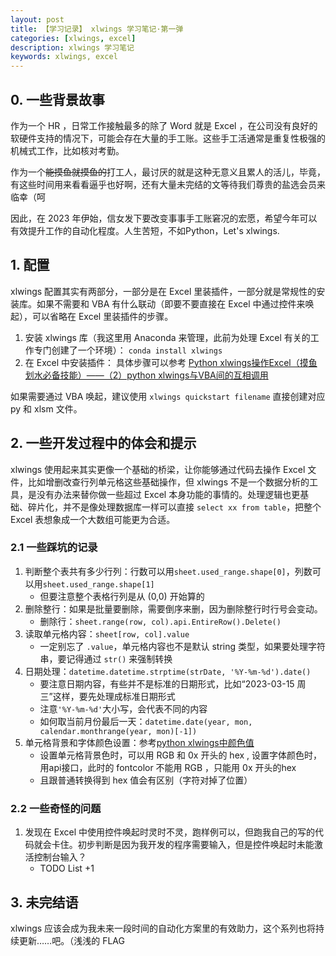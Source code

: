 ```yaml
---
layout: post
title: 【学习记录】 xlwings 学习笔记·第一弹
categories: [xlwings, excel]
description: xlwings 学习笔记
keywords: xlwings, excel
---
```


## 0. 一些背景故事

作为一个 HR ，日常工作接触最多的除了 Word 就是 Excel ，在公司没有良好的软硬件支持的情况下，可能会存在大量的手工账。这些手工活通常是重复性极强的机械式工作，比如核对考勤。

作为一个~~能摸鱼就摸鱼的~~打工人，最讨厌的就是这种无意义且累人的活儿，毕竟，有这些时间用来看看逼乎也好啊，还有大量未完结的文等待我们尊贵的盐选会员来临幸（呵

因此，在 2023 年伊始，信女发下要改变事事手工账窘况的宏愿，希望今年可以有效提升工作的自动化程度。人生苦短，不如Python，Let's xlwings.

## 1. 配置

xlwings 配置其实有两部分，一部分是在 Excel 里装插件，一部分就是常规性的安装库。如果不需要和 VBA 有什么联动（即要不要直接在 Excel 中通过控件来唤起），可以省略在 Excel 里装插件的步骤。

1. 安装 xlwings 库（我这里用 Anaconda 来管理，此前为处理 Excel 有关的工作专门创建了一个环境）： `conda install xlwings`
2. 在 Excel 中安装插件： 具体步骤可以参考 [Python xlwings操作Excel（摸鱼划水必备技能）——（2）python xlwings与VBA间的互相调用](https://blog.csdn.net/m0_59160272/article/details/125948932)

如果需要通过 VBA 唤起，建议使用 `xlwings quickstart filename` 直接创建对应 py 和 xlsm 文件。

## 2. 一些开发过程中的体会和提示

xlwings 使用起来其实更像一个基础的桥梁，让你能够通过代码去操作 Excel 文件，比如增删改查行列单元格这些基础操作，但 xlwings 不是一个数据分析的工具，是没有办法来替你做一些超过 Excel 本身功能的事情的。处理逻辑也更基础、碎片化，并不是像处理数据库一样可以直接 `select xx from table`，把整个 Excel 表想象成一个大数组可能更为合适。

### 2.1 一些踩坑的记录

1. 判断整个表共有多少行列：行数可以用`sheet.used_range.shape[0]`，列数可以用`sheet.used_range.shape[1]`
	- 但要注意整个表格行列是从 (0,0) 开始算的
2. 删除整行：如果是批量要删除，需要倒序来删，因为删除整行时行号会变动。
	- 删除行：`sheet.range(row, col).api.EntireRow().Delete()`
3. 读取单元格内容：`sheet[row, col].value`
	- 一定别忘了 `.value`，单元格内容也不是默认 string 类型，如果要处理字符串，要记得通过 `str()` 来强制转换
4. 日期处理：`datetime.datetime.strptime(strDate, '%Y-%m-%d').date()`
	- 要注意日期内容，有些并不是标准的日期形式，比如“2023-03-15 周三”这样，要先处理成标准日期形式
	- 注意`'%Y-%m-%d'`大小写，会代表不同的内容
	- 如何取当前月份最后一天：`datetime.date(year, mon, calendar.monthrange(year, mon)[-1])`
5. 单元格背景和字体颜色设置：参考[python xlwings中颜色值](https://zhuanlan.zhihu.com/p/538263850)
	- 设置单元格背景色时，可以用 RGB 和 0x 开头的 hex , 设置字体颜色时，用api接口，此时的 fontcolor 不能用 RGB ，只能用 0x 开头的hex
	- 且跟普通转换得到 hex 值会有区别（字符对掉了位置）

### 2.2 一些奇怪的问题

1. 发现在 Excel 中使用控件唤起时灵时不灵，跑样例可以，但跑我自己的写的代码就会卡住。初步判断是因为我开发的程序需要输入，但是控件唤起时未能激活控制台输入？
	- TODO List +1

## 3. 未完结语

xlwings 应该会成为我未来一段时间的自动化方案里的有效助力，这个系列也将持续更新……吧。（浅浅的 FLAG
